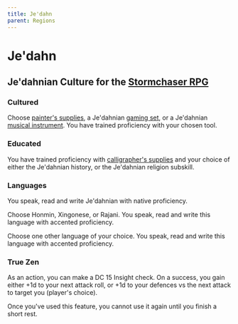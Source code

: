 ```yaml
---
title: Je'dahn
parent: Regions
---
```


# Je'dahn

## Je'dahnian Culture for the [Stormchaser RPG](https://stormchaserroleplaying.com/stormchaserRPG/)

### Cultured
Choose [painter's supplies](https://stormchaserroleplaying.com/stormchaserRPG/Equipment/Tools/ArtisansTools/#painters-supplies), a Je'dahnian [gaming set](https://stormchaserroleplaying.com/stormchaserRPG/Equipment/Tools/GamingSet/), or a Je'dahnian [musical instrument](https://stormchaserroleplaying.com/stormchaserRPG/Equipment/Tools/MusicalInstrument/). You have trained proficiency with your chosen tool.

### Educated
You have trained proficiency with [calligrapher's supplies](https://stormchaserroleplaying.com/stormchaserRPG/Equipment/Tools/ArtisansTools/#calligraphers-supplies) and your choice of either the Je'dahnian history, or the Je'dahnian religion subskill.

### Languages
You speak, read and write Je'dahnian with native proficiency.

Choose Honmin, Xingonese, or Rajani. You speak, read and write this language with accented proficiency.

Choose one other language of your choice. You speak, read and write this language with accented proficiency.

### True Zen
As an action, you can make a DC 15 Insight check. On a success, you gain either +1d to your next attack roll, or +1d to your defences vs the next attack to target you (player's choice).

Once you've used this feature, you cannot use it again until you finish a short rest.
